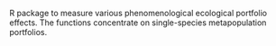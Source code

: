 R package to measure various phenomenological ecological portfolio effects. The functions concentrate on single-species metapopulation portfolios.
